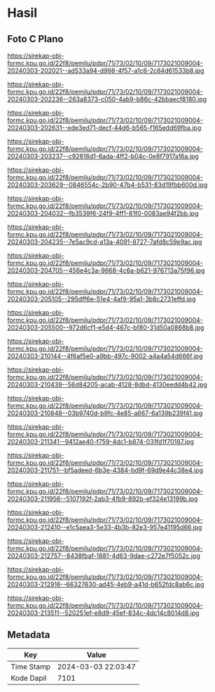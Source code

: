 # Hasil

## Foto C Plano

https://sirekap-obj-formc.kpu.go.id/22f8/pemilu/pdpr/71/73/02/10/09/7173021009004-20240303-202021--ad533a94-d998-4f57-a1c6-2c84d61533b8.jpg

https://sirekap-obj-formc.kpu.go.id/22f8/pemilu/pdpr/71/73/02/10/09/7173021009004-20240303-202236--263a8373-c050-4ab9-b86c-42bbaecf8180.jpg

https://sirekap-obj-formc.kpu.go.id/22f8/pemilu/pdpr/71/73/02/10/09/7173021009004-20240303-202631--ede3ed71-decf-44d6-b565-f165edd69fba.jpg

https://sirekap-obj-formc.kpu.go.id/22f8/pemilu/pdpr/71/73/02/10/09/7173021009004-20240303-203237--c92616d1-6ada-4ff2-b04c-0e8f7917a16a.jpg

https://sirekap-obj-formc.kpu.go.id/22f8/pemilu/pdpr/71/73/02/10/09/7173021009004-20240303-203629--0846554c-2b90-47b4-b531-83d19fbb600d.jpg

https://sirekap-obj-formc.kpu.go.id/22f8/pemilu/pdpr/71/73/02/10/09/7173021009004-20240303-204032--fb3539f6-24f9-4ff1-81f0-0083ae94f2bb.jpg

https://sirekap-obj-formc.kpu.go.id/22f8/pemilu/pdpr/71/73/02/10/09/7173021009004-20240303-204235--7e5ac9cd-a13a-4091-8727-7afd8c59e9ac.jpg

https://sirekap-obj-formc.kpu.go.id/22f8/pemilu/pdpr/71/73/02/10/09/7173021009004-20240303-204705--456e4c3a-9668-4c6a-b621-976713a75f96.jpg

https://sirekap-obj-formc.kpu.go.id/22f8/pemilu/pdpr/71/73/02/10/09/7173021009004-20240303-205105--295dff6e-51e4-4af9-95a1-3b8c2731effd.jpg

https://sirekap-obj-formc.kpu.go.id/22f8/pemilu/pdpr/71/73/02/10/09/7173021009004-20240303-205500--972d6cf1-e5d4-467c-bf80-31d50a0868b8.jpg

https://sirekap-obj-formc.kpu.go.id/22f8/pemilu/pdpr/71/73/02/10/09/7173021009004-20240303-210144--4f6af5e0-a9bb-497c-9002-a4a4a54d666f.jpg

https://sirekap-obj-formc.kpu.go.id/22f8/pemilu/pdpr/71/73/02/10/09/7173021009004-20240303-210439--56d84205-acab-4128-8dbd-4130eedd4b42.jpg

https://sirekap-obj-formc.kpu.go.id/22f8/pemilu/pdpr/71/73/02/10/09/7173021009004-20240303-210848--03b9740d-b9fc-4e85-a667-6a139b239f41.jpg

https://sirekap-obj-formc.kpu.go.id/22f8/pemilu/pdpr/71/73/02/10/09/7173021009004-20240303-211341--9412ae40-f759-4dc1-b874-031fd1f70187.jpg

https://sirekap-obj-formc.kpu.go.id/22f8/pemilu/pdpr/71/73/02/10/09/7173021009004-20240303-211751--bf5adeed-6b3e-4384-bd9f-69d9e44c38e4.jpg

https://sirekap-obj-formc.kpu.go.id/22f8/pemilu/pdpr/71/73/02/10/09/7173021009004-20240303-211956--5107192f-2ab3-4fb9-892b-ef324e13199b.jpg

https://sirekap-obj-formc.kpu.go.id/22f8/pemilu/pdpr/71/73/02/10/09/7173021009004-20240303-212410--e1c5aea3-5e33-4b3b-82e3-957e41195d66.jpg

https://sirekap-obj-formc.kpu.go.id/22f8/pemilu/pdpr/71/73/02/10/09/7173021009004-20240303-212757--8438fbaf-1881-4d63-9dae-c272e7f5052c.jpg

https://sirekap-obj-formc.kpu.go.id/22f8/pemilu/pdpr/71/73/02/10/09/7173021009004-20240303-212916--66327630-ad45-4eb9-a41d-b652fdc8ab6c.jpg

https://sirekap-obj-formc.kpu.go.id/22f8/pemilu/pdpr/71/73/02/10/09/7173021009004-20240303-213511--520251ef-e8d9-45ef-834c-4dc14c8014d8.jpg


## Metadata

| Key        | Value               |
| ---------- | ------------------- |
| Time Stamp | 2024-03-03 22:03:47 |
| Kode Dapil | 7101                |



